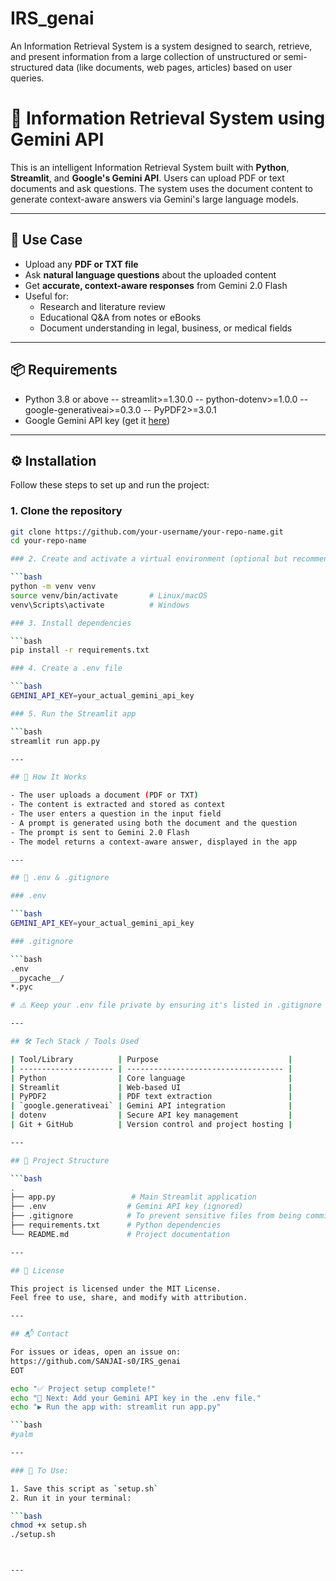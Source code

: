 # IRS_genai
An Information Retrieval System is a system designed to search, retrieve, and present information from a large collection of unstructured or semi-structured data (like documents, web pages, articles) based on user queries.


# 🔎 Information Retrieval System using Gemini API

This is an intelligent Information Retrieval System built with **Python**, **Streamlit**, and **Google's Gemini API**. Users can upload PDF or text documents and ask questions. The system uses the document content to generate context-aware answers via Gemini's large language models.

---

## 📌 Use Case

- Upload any **PDF or TXT file**
- Ask **natural language questions** about the uploaded content
- Get **accurate, context-aware responses** from Gemini 2.0 Flash
- Useful for:
  - Research and literature review
  - Educational Q&A from notes or eBooks
  - Document understanding in legal, business, or medical fields

---

## 📦 Requirements

- Python 3.8 or above
-- streamlit>=1.30.0
-- python-dotenv>=1.0.0
-- google-generativeai>=0.3.0
-- PyPDF2>=3.0.1
- Google Gemini API key (get it [here](https://aistudio.google.com/app/apikey))

---

## ⚙️ Installation

Follow these steps to set up and run the project:

### 1. Clone the repository

```bash
git clone https://github.com/your-username/your-repo-name.git
cd your-repo-name

### 2. Create and activate a virtual environment (optional but recommended)

```bash
python -m venv venv
source venv/bin/activate       # Linux/macOS
venv\Scripts\activate          # Windows

### 3. Install dependencies

```bash
pip install -r requirements.txt

### 4. Create a .env file

```bash
GEMINI_API_KEY=your_actual_gemini_api_key

### 5. Run the Streamlit app

```bash
streamlit run app.py

---

## 🧠 How It Works

- The user uploads a document (PDF or TXT)
- The content is extracted and stored as context
- The user enters a question in the input field
- A prompt is generated using both the document and the question
- The prompt is sent to Gemini 2.0 Flash
- The model returns a context-aware answer, displayed in the app

---

## 🔐 .env & .gitignore

### .env

```bash
GEMINI_API_KEY=your_actual_gemini_api_key

### .gitignore

```bash
.env
__pycache__/
*.pyc

# ⚠️ Keep your .env file private by ensuring it's listed in .gitignore

---

## 🛠 Tech Stack / Tools Used

| Tool/Library          | Purpose                             |
| --------------------- | ----------------------------------- |
| Python                | Core language                       |
| Streamlit             | Web-based UI                        |
| PyPDF2                | PDF text extraction                 |
| `google.generativeai` | Gemini API integration              |
| dotenv                | Secure API key management           |
| Git + GitHub          | Version control and project hosting |

---

## 📁 Project Structure

```bash
.
├── app.py                 # Main Streamlit application
├── .env                  # Gemini API key (ignored)
├── .gitignore            # To prevent sensitive files from being committed
├── requirements.txt      # Python dependencies
└── README.md             # Project documentation

---

## 📝 License

This project is licensed under the MIT License.
Feel free to use, share, and modify with attribution.

---

## 📬 Contact

For issues or ideas, open an issue on:
https://github.com/SANJAI-s0/IRS_genai
EOT

echo "✅ Project setup complete!"
echo "📁 Next: Add your Gemini API key in the .env file."
echo "▶️ Run the app with: streamlit run app.py"

```bash
#yalm

---

### 📌 To Use:

1. Save this script as `setup.sh`
2. Run it in your terminal:

```bash
chmod +x setup.sh
./setup.sh



---